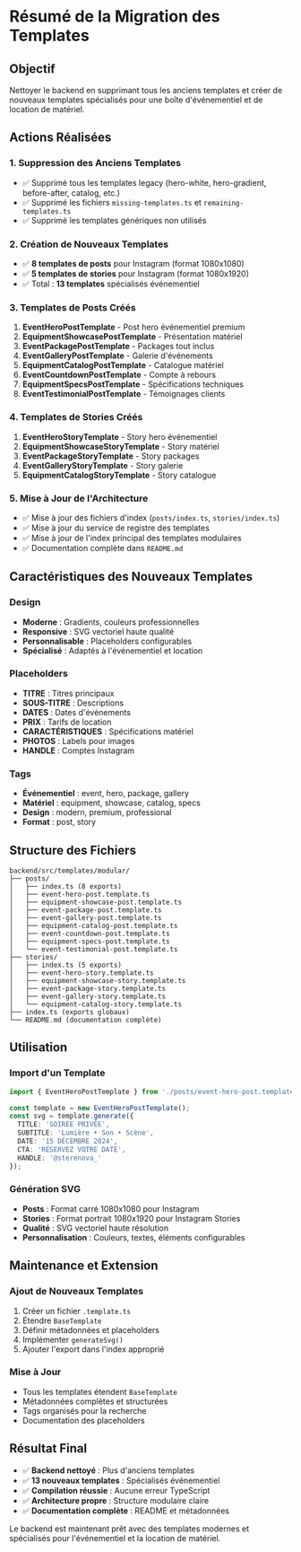 # Résumé de la Migration des Templates

## Objectif
Nettoyer le backend en supprimant tous les anciens templates et créer de nouveaux templates spécialisés pour une boîte d'événementiel et de location de matériel.

## Actions Réalisées

### 1. Suppression des Anciens Templates
- ✅ Supprimé tous les templates legacy (hero-white, hero-gradient, before-after, catalog, etc.)
- ✅ Supprimé les fichiers `missing-templates.ts` et `remaining-templates.ts`
- ✅ Supprimé les templates génériques non utilisés

### 2. Création de Nouveaux Templates
- ✅ **8 templates de posts** pour Instagram (format 1080x1080)
- ✅ **5 templates de stories** pour Instagram (format 1080x1920)
- ✅ Total : **13 templates** spécialisés événementiel

### 3. Templates de Posts Créés
1. **EventHeroPostTemplate** - Post hero événementiel premium
2. **EquipmentShowcasePostTemplate** - Présentation matériel
3. **EventPackagePostTemplate** - Packages tout inclus
4. **EventGalleryPostTemplate** - Galerie d'événements
5. **EquipmentCatalogPostTemplate** - Catalogue matériel
6. **EventCountdownPostTemplate** - Compte à rebours
7. **EquipmentSpecsPostTemplate** - Spécifications techniques
8. **EventTestimonialPostTemplate** - Témoignages clients

### 4. Templates de Stories Créés
1. **EventHeroStoryTemplate** - Story hero événementiel
2. **EquipmentShowcaseStoryTemplate** - Story matériel
3. **EventPackageStoryTemplate** - Story packages
4. **EventGalleryStoryTemplate** - Story galerie
5. **EquipmentCatalogStoryTemplate** - Story catalogue

### 5. Mise à Jour de l'Architecture
- ✅ Mise à jour des fichiers d'index (`posts/index.ts`, `stories/index.ts`)
- ✅ Mise à jour du service de registre des templates
- ✅ Mise à jour de l'index principal des templates modulaires
- ✅ Documentation complète dans `README.md`

## Caractéristiques des Nouveaux Templates

### Design
- **Moderne** : Gradients, couleurs professionnelles
- **Responsive** : SVG vectoriel haute qualité
- **Personnalisable** : Placeholders configurables
- **Spécialisé** : Adaptés à l'événementiel et location

### Placeholders
- **TITRE** : Titres principaux
- **SOUS-TITRE** : Descriptions
- **DATES** : Dates d'événements
- **PRIX** : Tarifs de location
- **CARACTÉRISTIQUES** : Spécifications matériel
- **PHOTOS** : Labels pour images
- **HANDLE** : Comptes Instagram

### Tags
- **Événementiel** : event, hero, package, gallery
- **Matériel** : equipment, showcase, catalog, specs
- **Design** : modern, premium, professional
- **Format** : post, story

## Structure des Fichiers

```
backend/src/templates/modular/
├── posts/
│   ├── index.ts (8 exports)
│   ├── event-hero-post.template.ts
│   ├── equipment-showcase-post.template.ts
│   ├── event-package-post.template.ts
│   ├── event-gallery-post.template.ts
│   ├── equipment-catalog-post.template.ts
│   ├── event-countdown-post.template.ts
│   ├── equipment-specs-post.template.ts
│   └── event-testimonial-post.template.ts
├── stories/
│   ├── index.ts (5 exports)
│   ├── event-hero-story.template.ts
│   ├── equipment-showcase-story.template.ts
│   ├── event-package-story.template.ts
│   ├── event-gallery-story.template.ts
│   └── equipment-catalog-story.template.ts
├── index.ts (exports globaux)
└── README.md (documentation complète)
```

## Utilisation

### Import d'un Template
```typescript
import { EventHeroPostTemplate } from './posts/event-hero-post.template';

const template = new EventHeroPostTemplate();
const svg = template.generate({
  TITLE: 'SOIRÉE PRIVÉE',
  SUBTITLE: 'Lumière • Son • Scène',
  DATE: '15 DÉCEMBRE 2024',
  CTA: 'RÉSERVEZ VOTRE DATE',
  HANDLE: '@sterenova_'
});
```

### Génération SVG
- **Posts** : Format carré 1080x1080 pour Instagram
- **Stories** : Format portrait 1080x1920 pour Instagram Stories
- **Qualité** : SVG vectoriel haute résolution
- **Personnalisation** : Couleurs, textes, éléments configurables

## Maintenance et Extension

### Ajout de Nouveaux Templates
1. Créer un fichier `.template.ts`
2. Étendre `BaseTemplate`
3. Définir métadonnées et placeholders
4. Implémenter `generateSvg()`
5. Ajouter l'export dans l'index approprié

### Mise à Jour
- Tous les templates étendent `BaseTemplate`
- Métadonnées complètes et structurées
- Tags organisés pour la recherche
- Documentation des placeholders

## Résultat Final
- ✅ **Backend nettoyé** : Plus d'anciens templates
- ✅ **13 nouveaux templates** : Spécialisés événementiel
- ✅ **Compilation réussie** : Aucune erreur TypeScript
- ✅ **Architecture propre** : Structure modulaire claire
- ✅ **Documentation complète** : README et métadonnées

Le backend est maintenant prêt avec des templates modernes et spécialisés pour l'événementiel et la location de matériel. 